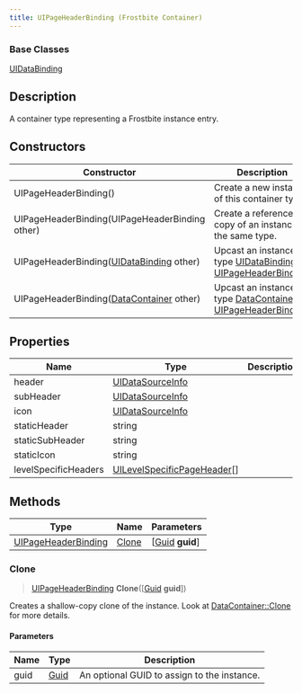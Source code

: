 ```yaml
---
title: UIPageHeaderBinding (Frostbite Container)
---
```

### Base Classes

[UIDataBinding](UIDataBinding)

## Description

A container type representing a Frostbite instance entry.

## Constructors

| Constructor                                                                    | Description                                                                                                                   |
| ------------------------------------------------------------------------------ | ----------------------------------------------------------------------------------------------------------------------------- |
| UIPageHeaderBinding()                                                          | Create a new instance of this container type.                                                                                 |
| UIPageHeaderBinding(UIPageHeaderBinding other)                                 | Create a reference copy of an instance of the same type.                                                                      |
| UIPageHeaderBinding([UIDataBinding](UIDataBinding) other)                      | Upcast an instance of type [UIDataBinding](UIDataBinding) to [UIPageHeaderBinding](UIPageHeaderBinding).                      |
| UIPageHeaderBinding([DataContainer](/vext/ref/cls/shr/datacontainer) other) | Upcast an instance of type [DataContainer](/vext/ref/cls/shr/datacontainer) to [UIPageHeaderBinding](UIPageHeaderBinding). |

## Properties

| Name                 | Type                                                       | Description |
| -------------------- | ---------------------------------------------------------- | ----------- |
| header               | [UIDataSourceInfo](UIDataSourceInfo)                       |             |
| subHeader            | [UIDataSourceInfo](UIDataSourceInfo)                       |             |
| icon                 | [UIDataSourceInfo](UIDataSourceInfo)                       |             |
| staticHeader         | string                                                     |             |
| staticSubHeader      | string                                                     |             |
| staticIcon           | string                                                     |             |
| levelSpecificHeaders | [UILevelSpecificPageHeader](UILevelSpecificPageHeader)\[\] |             |

## Methods

| Type                                       | Name            | Parameters                                     |
| ------------------------------------------ | --------------- | ---------------------------------------------- |
| [UIPageHeaderBinding](UIPageHeaderBinding) | [Clone](#clone) | \[[Guid](/vext/ref/cls/shr/guid) **guid**\] |

### Clone

> [UIPageHeaderBinding](UIPageHeaderBinding) **Clone**(\[[Guid](/vext/ref/cls/shr/guid) **guid**\])

Creates a shallow-copy clone of the instance. Look at [DataContainer::Clone](/vext/ref/cls/shr/datacontainer#clone) for more details.

#### Parameters

| Name | Type         | Description                                 |
| ---- | ------------ | ------------------------------------------- |
| guid | [Guid](Guid) | An optional GUID to assign to the instance. |
